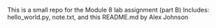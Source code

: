 This is a small repo for the Module 8 lab assignment (part B)
Includes: hello_world.py, note.txt, and this README.md
by Alex Johnson
